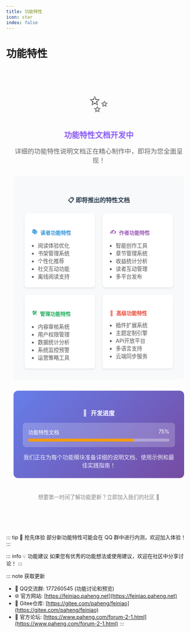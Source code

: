 ```yaml
---
title: 功能特性
icon: star
index: false
---
```


# 功能特性

<div style="text-align: center; padding: 60px 20px;">
  <div style="font-size: 4rem; margin-bottom: 20px;">✨</div>
  <h2 style="color: #8b5cf6; margin-bottom: 15px;">功能特性文档开发中</h2>
  <p style="color: #666; font-size: 1.1rem; margin-bottom: 30px;">
    详细的功能特性说明文档正在精心制作中，即将为您全面呈现！
  </p>
  
  <div style="background: #f8f9fa; border-radius: 12px; padding: 30px; margin: 30px auto; max-width: 700px;">
    <h3 style="color: #2c3e50; margin-bottom: 20px;">📋 即将推出的特性文档</h3>
    <div style="display: grid; grid-template-columns: 1fr 1fr; gap: 20px; text-align: left;">
      <div style="background: white; padding: 20px; border-radius: 8px; box-shadow: 0 2px 4px rgba(0,0,0,0.1);">
        <h4 style="color: #3498db; margin-bottom: 12px; display: flex; align-items: center;">
          <span style="margin-right: 8px;">📚</span> 读者功能特性
        </h4>
        <ul style="color: #555; font-size: 0.9rem; margin: 0; padding-left: 16px;">
          <li>阅读体验优化</li>
          <li>书架管理系统</li>
          <li>个性化推荐</li>
          <li>社交互动功能</li>
          <li>离线阅读支持</li>
        </ul>
      </div>
      <div style="background: white; padding: 20px; border-radius: 8px; box-shadow: 0 2px 4px rgba(0,0,0,0.1);">
        <h4 style="color: #9b59b6; margin-bottom: 12px; display: flex; align-items: center;">
          <span style="margin-right: 8px;">✍️</span> 作者功能特性
        </h4>
        <ul style="color: #555; font-size: 0.9rem; margin: 0; padding-left: 16px;">
          <li>智能创作工具</li>
          <li>章节管理系统</li>
          <li>收益统计分析</li>
          <li>读者互动管理</li>
          <li>多平台发布</li>
        </ul>
      </div>
      <div style="background: white; padding: 20px; border-radius: 8px; box-shadow: 0 2px 4px rgba(0,0,0,0.1);">
        <h4 style="color: #27ae60; margin-bottom: 12px; display: flex; align-items: center;">
          <span style="margin-right: 8px;">🛠️</span> 管理功能特性
        </h4>
        <ul style="color: #555; font-size: 0.9rem; margin: 0; padding-left: 16px;">
          <li>内容审核系统</li>
          <li>用户权限管理</li>
          <li>数据统计分析</li>
          <li>系统监控预警</li>
          <li>运营策略工具</li>
        </ul>
      </div>
      <div style="background: white; padding: 20px; border-radius: 8px; box-shadow: 0 2px 4px rgba(0,0,0,0.1);">
        <h4 style="color: #e74c3c; margin-bottom: 12px; display: flex; align-items: center;">
          <span style="margin-right: 8px;">🚀</span> 高级功能特性
        </h4>
        <ul style="color: #555; font-size: 0.9rem; margin: 0; padding-left: 16px;">
          <li>插件扩展系统</li>
          <li>主题定制引擎</li>
          <li>API开放平台</li>
          <li>多语言支持</li>
          <li>云端同步服务</li>
        </ul>
      </div>
    </div>
  </div>
  
  <div style="background: linear-gradient(135deg, #667eea 0%, #764ba2 100%); color: white; border-radius: 12px; padding: 25px; margin: 30px auto; max-width: 600px;">
    <h3 style="margin-bottom: 15px; display: flex; align-items: center; justify-content: center;">
      <span style="margin-right: 10px;">🎯</span> 开发进度
    </h3>
    <div style="background: rgba(255,255,255,0.2); border-radius: 8px; padding: 15px; margin-bottom: 15px;">
      <div style="display: flex; justify-content: space-between; margin-bottom: 8px;">
        <span>功能特性文档</span>
        <span>75%</span>
      </div>
      <div style="background: rgba(255,255,255,0.3); height: 8px; border-radius: 4px;">
        <div style="background: #f39c12; height: 100%; width: 75%; border-radius: 4px;"></div>
      </div>
    </div>
    <p style="margin: 0; opacity: 0.9; font-size: 0.95rem;">
      我们正在为每个功能模块准备详细的说明文档、使用示例和最佳实践指南！
    </p>
  </div>
  
  <div style="margin-top: 40px;">
    <p style="color: #888; font-size: 0.9rem;">
      想要第一时间了解功能更新？立即加入我们的社区 🎉
    </p>
  </div>
</div>

::: tip 📢 抢先体验
部分新功能特性可能会在 QQ 群中进行内测，欢迎加入体验！
:::

::: info 💡 功能建议
如果您有优秀的功能想法或使用建议，欢迎在社区中分享讨论！
:::

::: note 获取更新
- 📱 QQ交流群: 177260545 (功能讨论和预览)
- 🌐 官方网站: [https://feiniao.paheng.net](https://feiniao.paheng.net)
- 📝 Gitee仓库: [https://gitee.com/paheng/feiniao](https://gitee.com/paheng/feiniao)
- 💬 官方论坛: [https://www.paheng.com/forum-2-1.html](https://www.paheng.com/forum-2-1.html)
:::